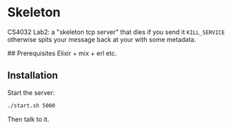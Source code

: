 # Skeleton

CS4032 Lab2: a "skeleton tcp server" that dies if you send it `KILL_SERVICE` otherwise spits your message back at your with some metadata.

## Prerequisites
Elixir + mix + erl etc.

## Installation
Start the server:
```bash
./start.sh 5000
```

Then talk to it.
